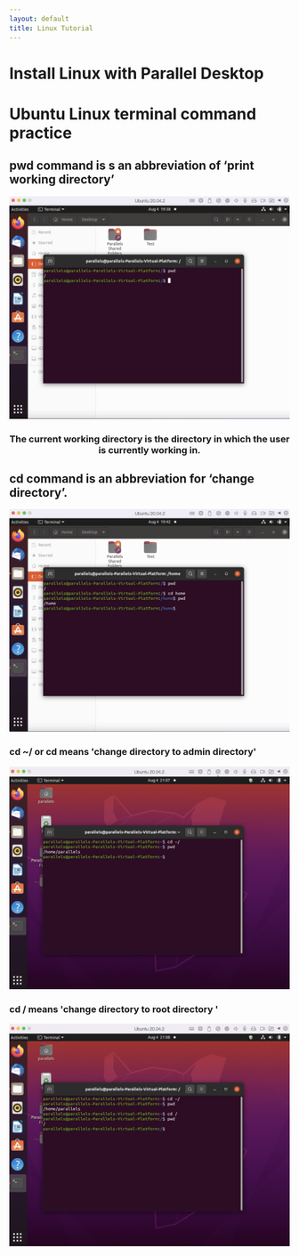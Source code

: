 ```yaml
---
layout: default
title: Linux Tutorial
---
```

# Install Linux with Parallel Desktop

# Ubuntu Linux terminal command practice

## pwd command is s an abbreviation of ‘print working directory’

<p align="center">
  <img src="/photo/Assignment1/Command/pwd.png" alt="Cute_boy" width="600" height="400"/>
 </p>
<h3 align = 'center'> The current working directory is the directory in which the user is currently working in. </h3>

## cd command is an abbreviation for ‘change directory’.

<p align="center">
 <img src="/photo/Assignment1/Command/cd1.png" alt="Cute_boy" width="600" height="400"/>
</p>

### cd ~/ or cd means 'change directory to admin directory'

 <p align="center">
  <img src="/photo/Assignment1/Command/cd~:.png" alt="Cute_boy" width="600" height="400"/>
 </p>
  
### cd / means 'change directory to root directory '

 <p align="center">
  <img src="/photo/Assignment1/Command/cd:.png" alt="Cute_boy" width="600" height="400"/>
 </p>
